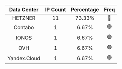 | Data Center | IP Count | Percentage | Freq |
|:------------:|:--------:|:-----------:|:-----:|
| HETZNER | 11 | 73.33% | 🔴 |
| Contabo | 1 | 6.67% | 🟢 |
| IONOS | 1 | 6.67% | 🟢 |
| OVH | 1 | 6.67% | 🟢 |
| Yandex.Cloud | 1 | 6.67% | 🟢 |